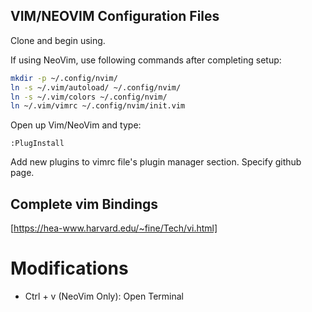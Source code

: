 ## VIM/NEOVIM Configuration Files

Clone and begin using.

If using NeoVim, use following commands after completing setup:
```bash
mkdir -p ~/.config/nvim/
ln -s ~/.vim/autoload/ ~/.config/nvim/
ln -s ~/.vim/colors ~/.config/nvim/
ln ~/.vim/vimrc ~/.config/nvim/init.vim
```
Open up Vim/NeoVim and type:
```
:PlugInstall
```
Add new plugins to vimrc file's plugin manager section. Specify github page.

## Complete vim Bindings
[https://hea-www.harvard.edu/~fine/Tech/vi.html]
# Modifications
* Ctrl + v (NeoVim Only): Open Terminal
